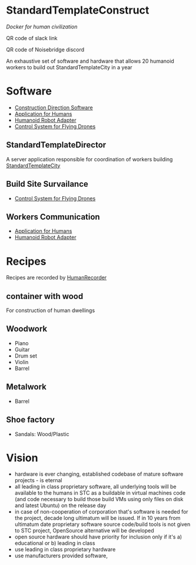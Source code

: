 # StandardTemplateConstruct

*Docker for human civilization*

QR code of slack link

QR code of Noisebridge discord 

An exhaustive set of software and hardware that allows 20 humanoid workers to build out StandardTemplateCity in a year

# Software

 - [Construction Direction Software](https://github.com/StandartTemplateConstruct/StandardTemplateDirector)
 - [Application for Humans](https://github.com/StandartTemplateConstruct/StandardTemplareApp)
 - [Humanoid Robot Adapter](https://github.com/StandartTemplateConstruct/StandardTemplareAppTeslaBotAdapter)
 - [Control System for Flying Drones](https://github.com/StandartTemplateConstruct/SkyEyeAI)


## StandardTemplateDirector
A server application responsible for coordination of workers building [StandardTemplateCity](https://github.com/StandartTemplateCity)

## Build Site Survailance

 - [Control System for Flying Drones](https://github.com/StandartTemplateConstruct/SkyEyeAI)

## Workers Communication

 - [Application for Humans](https://github.com/StandartTemplateConstruct/StandardTemplareApp)
 - [Humanoid Robot Adapter](https://github.com/StandartTemplateConstruct/StandardTemplareAppTeslaBotAdapter)


# Recipes

Recipes are recorded by [HumanRecorder](https://github.com/StandartTemplateConstruct/HumanRecorder)

## container with wood
For construction of human dwellings 
 

## Woodwork

 - Piano
 - Guitar
 - Drum set
 - Violin
 - Barrel

## Metalwork

 - Barrel

## Shoe factory

 - Sandals: Wood/Plastic


# Vision

 - hardware is ever changing, established codebase of mature software projects - is eternal
 - all leading in class proprietary software, all underlying tools will be available to the humans in STC as a buildable in virtual machines code (and code necessary to build those build VMs using only files on disk and latest Ubuntu) on the release day
 - in case of non-cooperation of corporation that's software is needed for the project, decade long ultimatum will be issued. If in 10 years from ultimatum date proprietary software source code/build tools is not given to STC project, OpenSource alternative will be developed
 - open source hardware should have priority for inclusion only if it's a) educational or b) leading in class
 - use leading in class proprietary hardware
 - use manufacturers provided software, 

